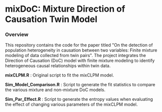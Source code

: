 # mixDoC: Mixture Direction of Causation Twin Model
### Overview
This repository contains the code for the paper titled "On the detection of population heterogeneity in causation between two variables: Finite mixture modeling of data collected from twin pairs". The project integrates the Direction of Causation (DoC) model with finite mixture modeling to identify heterogeneous causal relationships within twin data.

**mixCLPM.R** : Original script to fit the mixCLPM model.

**Sim_Model_Comparison.R** : Script to generate the fit statistics to compare the various mixture and non-mixture DoC models.

**Sim_Par_Effect.R** : Script to generate the entropy values when evaluating the effect of changing various parameters of the mixCLPM model.
